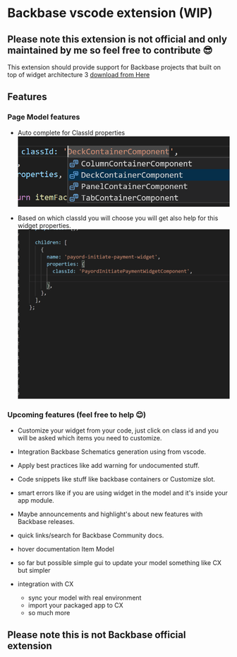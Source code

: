 # Backbase vscode extension (WIP)

## Please note this extension is not official and only maintained by me so feel free to contribute 😎

This extension should provide support for Backbase projects that built on top of widget architecture 3 [download from Here](https://marketplace.visualstudio.com/items?itemName=AlyAhmedAly.backbase-vscode-extension)

## Features

### Page Model features

- Auto complete for ClassId properties
  ![Backbase Preview](https://github.com/alyahmedaly/Backbase-vscode-extension/blob/master/images/autocomplete.png?raw=true 'auto complete')

- Based on which classId you will choose you will get also help for this widget properties.
  ![Backbase Preview](https://github.com/alyahmedaly/Backbase-vscode-extension/blob/master/images/auto-complete-props.gif?raw=true 'auto complete properties')

### Upcoming features (feel free to help 😊)

- Customize your widget from your code, just click on class id and you will be asked which items you need to customize.

- Integration Backbase Schematics generation using from vscode.

- Apply best practices like add warning for undocumented stuff.

- Code snippets like stuff like backbase containers or Customize slot.

- smart errors like if you are using widget in the model and it's inside your app module.

- Maybe announcements and highlight's about new features with Backbase releases.

- quick links/search for Backbase Community docs.

- hover documentation Item Model

- so far but possible simple gui to update your model something like CX but simpler

- integration with CX

  - sync your model with real environment
  - import your packaged app to CX
  - so much more

## Please note this is not Backbase official extension
